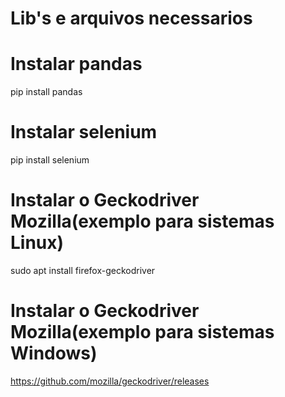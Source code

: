 # Lib's e arquivos necessarios

# Instalar pandas
pip install pandas

# Instalar selenium
pip install selenium

# Instalar o Geckodriver Mozilla(exemplo para sistemas Linux)
sudo apt install firefox-geckodriver

# Instalar o Geckodriver Mozilla(exemplo para sistemas Windows)
https://github.com/mozilla/geckodriver/releases

